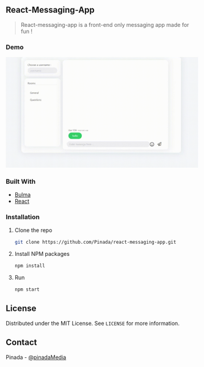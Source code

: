 
<!-- ABOUT THE PROJECT -->
## React-Messaging-App

> React-messaging-app is a front-end only messaging app made for fun !


### Demo

![gif](gif.gif)


### Built With


* [Bulma](https://bulma.io/)
* [React](https://reactjs.org/)



### Installation


1. Clone the repo
   ```sh
   git clone https://github.com/Pinada/react-messaging-app.git
   ```
2. Install NPM packages
   ```sh
   npm install
   ```
3. Run
   ```sh
   npm start
   ```







<!-- LICENSE -->
## License

Distributed under the MIT License. See `LICENSE` for more information.


<!-- CONTACT -->
## Contact

Pinada - [@pinadaMedia](https://twitter.com/pinadaMedia) 






